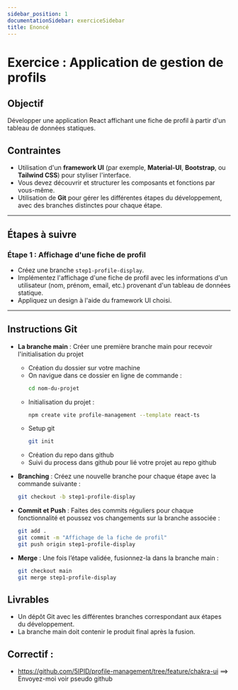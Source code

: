 ```yaml
---
sidebar_position: 1
documentationSidebar: exerciceSidebar
title: Enoncé
---
```


# Exercice : Application de gestion de profils

## Objectif
Développer une application React affichant une fiche de profil à partir d'un tableau de données statiques.

## Contraintes
- Utilisation d'un **framework UI** (par exemple, **Material-UI**, **Bootstrap**, ou **Tailwind CSS**) pour styliser l'interface.
- Vous devez découvrir et structurer les composants et fonctions par vous-même.
- Utilisation de **Git** pour gérer les différentes étapes du développement, avec des branches distinctes pour chaque étape.

---

## Étapes à suivre

### Étape 1 : Affichage d'une fiche de profil
- Créez une branche `step1-profile-display`.
- Implémentez l'affichage d'une fiche de profil avec les informations d'un utilisateur (nom, prénom, email, etc.) provenant d'un tableau de données statique.
- Appliquez un design à l'aide du framework UI choisi.

---

## Instructions Git
- **La branche main** : Créer une première branche main pour recevoir l'initialisation du projet
    - Création du dossier sur votre machine
    - On navigue dans ce dossier en ligne de commande : 
        ```bash
        cd nom-du-projet
        ```
    - Initialisation du projet : 
        ```bash
        npm create vite profile-management --template react-ts
        ```
    - Setup git
        ```bash
        git init
        ```
    - Création du repo dans github
    - Suivi du process dans github pour lié votre projet au repo github
    
- **Branching** : Créez une nouvelle branche pour chaque étape avec la commande suivante :
    ```bash
    git checkout -b step1-profile-display
    ```

- **Commit et Push** : Faites des commits réguliers pour chaque fonctionnalité et poussez vos changements sur la branche associée :
    ```bash
    git add .
    git commit -m "Affichage de la fiche de profil"
    git push origin step1-profile-display
    ```
- **Merge** : Une fois l’étape validée, fusionnez-la dans la branche main :
    ```bash
    git checkout main
    git merge step1-profile-display
    ```

## Livrables

- Un dépôt Git avec les différentes branches correspondant aux étapes du développement.
- La branche main doit contenir le produit final après la fusion.

## Correctif : 

- https://github.com/5IPID/profile-management/tree/feature/chakra-ui ==> Envoyez-moi voir pseudo github